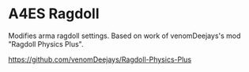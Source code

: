 # A4ES Ragdoll
Modifies arma ragdoll settings. Based on work of venomDeejays's mod "Ragdoll Physics Plus".

https://github.com/venomDeejays/Ragdoll-Physics-Plus
